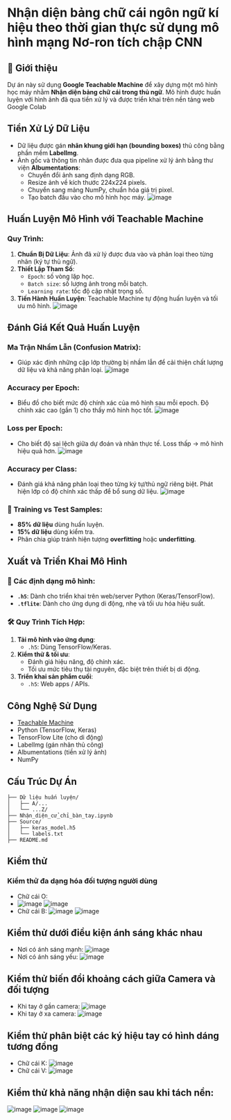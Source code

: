 # Nhận diện bảng chữ cái ngôn ngữ kí hiệu theo thời gian thực sử dụng mô hình mạng Nơ-ron tích chập CNN 
## 📌 Giới thiệu
Dự án này sử dụng **Google Teachable Machine** để xây dựng một mô hình học máy nhằm **Nhận diện bảng chữ cái trong thủ ngữ**. Mô hình được huấn luyện với hình ảnh đã qua tiền xử lý và được triển khai trên nền tảng web Google Colab
## Tiền Xử Lý Dữ Liệu
- Dữ liệu được gán **nhãn khung giới hạn (bounding boxes)** thủ công bằng phần mềm **LabelImg**.
- Ảnh gốc và thông tin nhãn được đưa qua pipeline xử lý ảnh bằng thư viện **Albumentations**:
  - Chuyển đổi ảnh sang định dạng RGB.
  - Resize ảnh về kích thước 224x224 pixels.
  - Chuyển sang mảng NumPy, chuẩn hóa giá trị pixel.
  - Tạo batch đầu vào cho mô hình học máy.
![image](https://github.com/user-attachments/assets/e0905f97-556e-4a1b-ab62-0871d32edc9d)
## Huấn Luyện Mô Hình với Teachable Machine
### Quy Trình:
1. **Chuẩn Bị Dữ Liệu**: Ảnh đã xử lý được đưa vào và phân loại theo từng nhãn (ký tự thủ ngữ).
2. **Thiết Lập Tham Số**:
   - `Epoch`: số vòng lặp học.
   - `Batch size`: số lượng ảnh trong mỗi batch.
   - `Learning rate`: tốc độ cập nhật trọng số.
3. **Tiến Hành Huấn Luyện**: Teachable Machine tự động huấn luyện và tối ưu mô hình.
![image](https://github.com/user-attachments/assets/f629830e-0e04-4e34-b165-c612effb4e1a)
## Đánh Giá Kết Quả Huấn Luyện
###  Ma Trận Nhầm Lẫn (Confusion Matrix):
- Giúp xác định những cặp lớp thường bị nhầm lẫn để cải thiện chất lượng dữ liệu và khả năng phân loại.
![image](https://github.com/user-attachments/assets/2f362964-15a3-4527-bb38-811f9ed5b338)
###  Accuracy per Epoch:
- Biểu đồ cho biết mức độ chính xác của mô hình sau mỗi epoch. Độ chính xác cao (gần 1) cho thấy mô hình học tốt.
![image](https://github.com/user-attachments/assets/c00d4fd6-2bc0-4d85-bdb8-0895991f4d2c)
###  Loss per Epoch:
- Cho biết độ sai lệch giữa dự đoán và nhãn thực tế. Loss thấp → mô hình hiệu quả hơn.
![image](https://github.com/user-attachments/assets/9df03c1a-a585-43c7-84e7-3d2ff6f37d1d)
###  Accuracy per Class:
- Đánh giá khả năng phân loại theo từng ký tự/thủ ngữ riêng biệt. Phát hiện lớp có độ chính xác thấp để bổ sung dữ liệu.
![image](https://github.com/user-attachments/assets/541899d1-099b-4e00-9e86-ea44b242a002)
### 🔹 Training vs Test Samples:
- **85% dữ liệu** dùng huấn luyện.
- **15% dữ liệu** dùng kiểm tra.
- Phân chia giúp tránh hiện tượng **overfitting** hoặc **underfitting**.
##  Xuất và Triển Khai Mô Hình
### 💾 Các định dạng mô hình:
- **`.h5`**: Dành cho triển khai trên web/server Python (Keras/TensorFlow).
- **`.tflite`**: Dành cho ứng dụng di động, nhẹ và tối ưu hóa hiệu suất.

### 🛠️ Quy Trình Tích Hợp:
1. **Tải mô hình vào ứng dụng**:
   - `.h5`: Dùng TensorFlow/Keras.
2. **Kiểm thử & tối ưu**:
   - Đánh giá hiệu năng, độ chính xác.
   - Tối ưu mức tiêu thụ tài nguyên, đặc biệt trên thiết bị di động.
3. **Triển khai sản phẩm cuối**:
   - `.h5`: Web apps / APIs.


## Công Nghệ Sử Dụng
- [Teachable Machine](https://teachablemachine.withgoogle.com/)
- Python (TensorFlow, Keras)
- TensorFlow Lite (cho di động)
- LabelImg (gán nhãn thủ công)
- Albumentations (tiền xử lý ảnh)
- NumPy

## Cấu Trúc Dự Án
```
├── Dữ liệu huấn luyện/
│   ├── A/...
│   └── ...Z/
├── Nhận_diện_cử_chỉ_bàn_tay.ipynb
├── Source/
│   ├── keras_model.h5
│   └── labels.txt
├── README.md
```
## Kiểm thử
### Kiểm thử đa dạng hóa đối tượng người dùng
- Chữ cái O:
- ![image](https://github.com/user-attachments/assets/df0bc6ba-d929-43dc-899c-91ea5a28596c)
  ![image](https://github.com/user-attachments/assets/4a85dc2e-c843-4a6f-84ed-f887035a30aa)
- Chữ cái B:
  ![image](https://github.com/user-attachments/assets/2e83d81c-49ff-4c23-b425-584200556fb6)
  ![image](https://github.com/user-attachments/assets/77f4a5cb-d733-4c5a-a266-ad7820e3516d)
## Kiểm thử dưới điều kiện ánh sáng khác nhau
- Nơi có ánh sáng mạnh:
  ![image](https://github.com/user-attachments/assets/fe9724df-dae3-4f4a-af7c-c3f28a6ea867)
- Nơi có ánh sáng yếu:
  ![image](https://github.com/user-attachments/assets/a861bc9c-90c3-4f54-a426-a11328603def)
## Kiểm thử biến đổi khoảng cách giữa Camera và đối tượng
- Khi tay ở gần camera:
  ![image](https://github.com/user-attachments/assets/8c464262-ac31-4760-bac3-baff612ae220)
- Khi tay ở xa camera:
  ![image](https://github.com/user-attachments/assets/05a30487-3583-43c0-9a2b-49d993143987)
## Kiểm thử phân biệt các ký hiệu tay có hình dáng tương đồng
- Chữ cái K:
  ![image](https://github.com/user-attachments/assets/fa971314-6c7b-440d-911f-cbd0e6338762)
- Chữ cái V:
  ![image](https://github.com/user-attachments/assets/ee99ec9d-8638-44fe-9804-7e36d8485e46)
## Kiểm thử khả năng nhận diện sau khi tách nền:
![image](https://github.com/user-attachments/assets/dad4088d-d8c8-46b6-849c-aa9a5bfa91e3)
![image](https://github.com/user-attachments/assets/cfd2ea55-ca44-4fd7-a38a-b0c2a0b5e094)
![image](https://github.com/user-attachments/assets/8b4371eb-e63b-47ec-879b-3fee6313962a)

